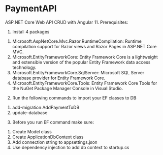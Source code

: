 # PaymentAPI
ASP.NET Core Web API CRUD with Angular 11. Prerequisites:

1) Install 4 packages 
1. Microsoft.AspNetCore.Mvc.Razor.RuntimeCompilation: Runtime compilation support for Razor views and Razor Pages in ASP.NET Core MVC.
2. Microsoft.EntityFrameworkCore: Entity Framework Core is a lightweight and extensible version of the popular Entity Framework data access technology.
3. Microsoft.EntityFrameworkCore.SqlServer: Microsoft SQL Server database provider for Entity Framework Core.
4. Microsoft.EntityFrameworkCore.Tools: Entity Framework Core Tools for the NuGet Package Manager Console in Visual Studio.

2) Run the following commands to import your EF classes to DB

1. add-migration AddPaymentToDB
2. update-database

3) Before you run EF command make sure:
1. Create Model class
2. Create ApplicationDbContext class
3. Add connection string to appsettings.json
4. Use dependency injection to add db context to startup.cs

